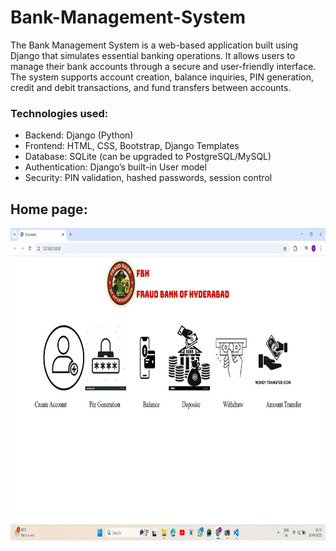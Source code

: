 # Bank-Management-System
The Bank Management System is a web-based application built using Django that simulates essential banking operations. It allows users to manage their bank accounts through a secure and user-friendly interface. The system supports account creation, balance inquiries, PIN generation, credit and debit transactions, and fund transfers between accounts.
<h3>Technologies used:</h3>
<ul>
  <li>Backend: Django (Python)</li>
  <li>Frontend: HTML, CSS, Bootstrap, Django Templates</li>
  <li>Database: SQLite (can be upgraded to PostgreSQL/MySQL)</li>
  <li>Authentication: Django’s built-in User model</li>
  <li>Security: PIN validation, hashed passwords, session control</li>
</ul>


<h2>Home page:</h2>
<img src='https://github.com/Jyoshna2001-kanakam/Bank-Management-System/blob/main/Screenshot%20(43).png?raw=true' alt='Home page' height='500px' width='800px'>
